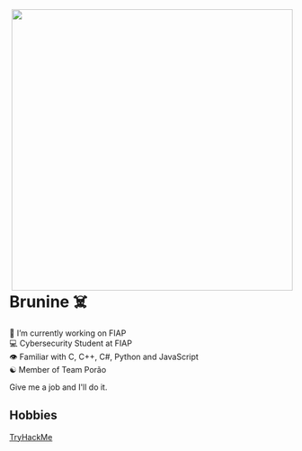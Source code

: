 <img align="right" height="500em" src=https://i.postimg.cc/2yk3xczt/gitbanner2.png>
<h1>Brunine ☠️</h1>

💼 I’m currently working on FIAP <br>
💻 Cybersecurity Student at FIAP <br>
👁️ Familiar with C, C++, C#, Python and JavaScript <br>
☯️ Member of Team Porão <br>

Give me a job and I'll do it.

## Hobbies

<a href="https://tryhackme.com/p/Brunine" target="_blank">TryHackMe</a>
